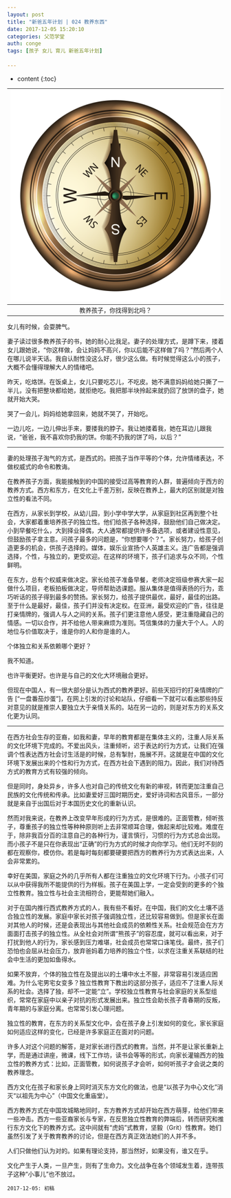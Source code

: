 ```yaml
---
layout: post
title: "新爸五年计划 | 024 教养东西"
date: 2017-12-05 15:20:10
categories: 父范学堂
auth: conge
tags: [孩子 女儿 育儿 新爸五年计划]

---
```

* content
{:toc}

|![教养孩子，你找得到北吗？](/assets/images/父范学堂/118382-6d7a59b639899a63.png)|
|:----:|
|教养孩子，你找得到北吗？|


女儿有时候，会耍脾气。

妻子读过很多教养孩子的书，她的耐心比我足。妻子的处理方式，是蹲下来，搂着女儿跟她说，“你这样做，会让妈妈不高兴，你以后能不这样做了吗？”然后两个人在哪儿说半天话。我自认耐性没这么好，很少这么做。有时候觉得这么小的孩子，大概不会懂得理解大人的情绪吧。

昨天，吃烙饼。在饭桌上，女儿只要吃芯儿，不吃皮。她不满意妈妈给她只撕了一半儿，没有把整块都给她，就拒绝吃。我把那半块拎起来就扔回了放饼的盘子，她就开始大哭。

哭了一会儿，妈妈给她拿回来，她就不哭了，开始吃。

一边儿吃，一边儿伸出手来，要搂我的脖子。我让她搂着我，她在耳边儿跟我说，“爸爸，我不喜欢你扔我的饼。你能不扔我的饼了吗，以后？”




----

妻的处理孩子淘气的方式，是西式的。把孩子当作平等的个体，允许情绪表达，不做权威式的命令和教诲。

在教养孩子方面，我能接触到的中国的接受过高等教育的人群，普遍倾向于西方的教养方式。西方和东方，在文化上千差万别，反映在教养上，最大的区别就是对独立性的看法不同。

在西方，从家长到学校，从幼儿园，到小学中学大学，从家庭到社区再到整个社会，大家都着重培养孩子的独立性。他们给孩子各种选择，鼓励他们自己做决定。小到早餐吃什么，大到择业择偶，大人通常都提供许多备选项，或者建设性意见，但鼓励孩子拿主意。问孩子最多的问题是，“你想要哪个？”。家长努力，给孩子创造更多的机会，供孩子选择的。媒体，娱乐业宣扬个人英雄主义。连广告都是强调选择，个性，与独立的，更受欢迎。在这样的环境下，孩子们追求与众不同，个性鲜明。

在东方，总有个权威来做决定。家长给孩子准备早餐，老师决定班级参赛大家一起做什么项目，老板拍板做决定，导师帮助选课题。服从集体是值得表扬的行为，乖巧听话的孩子得到最多的赞扬。家长努力，给孩子提供最优，最好，最佳的出路。至于什么是最好，最佳，孩子们并没有决定权。在亚洲，最受欢迎的广告，往往是打亲情牌的，强调人与人之间的关系。孩子们更注意他人感受，更注重隐藏自己的情感。一切以合作，并不给他人带来麻烦为准则。笃信集体的力量大于个人。人的地位与价值取决于，谁是你的人和你是谁的人。

个体独立和关系依赖哪个更好？

我不知道。

也许平衡更好。也许是与自己的文化大环境融合更好。

但现在中国人，有一很大部分是认为西式的教养更好。前些天招行的打亲情牌的广告 [“一盘番茄炒蛋”]，在网上引发的讨论和站队，仔细看一下就可以看出那些持反对意见的就是推崇人要独立大于亲情关系的。站在另一边的，则是对东方的关系文化更为认同。

----

在西方社会生存的亚裔，如我和妻，早年的教育都是在集体主义的，注重人际关系的文化环境下完成的。不爱出风头，注重倾听，迟于表达的行为方式，让我们在强调个性表达西方社会讨生活是的时候，总有掣肘，施展不开。这就是在中国的文化环境下发展出来的个性和行为方式，在西方社会下遇到的阻力。因此，我们对待西方式的教育方式有较强的倾向。

但是同时，身处异乡，许多人也对自己的传统文化有新的审视，转而更加注重自己民族的文化传统和传承。比如妻爱好三国时期历史，爱好诗词和古风音乐，一部分就是来自于出国后对于本国历史文化的重新认识。

然而对我来说，在教养上改变早年形成的行为方式，是很难的。正面管教，倾听孩子，尊重孩子的独立性等种种原则听上去非常顺耳合理，做起来却比较难。难度在于，除非我百分百的注意自己的各种行为，谨言慎行，习惯的行为方式总会出现。而小孩子不是只在你表现出“正确”的行为方式的时候才向你学习。他们无时不刻的都在观察你，模仿你。若是每时每刻都要硬要把西方的教养行为方式表达出来，人会非常累的。

幸好在美国，家庭之外的几乎所有人都在注重独立的文化环境下行为。小孩子们可以从中获得我所不能提供的行为样板。孩子在美国上学，一定会受到的更多的个独立性教育。独立性与社会主流相符合，更能帮她们融入。

对于在国内推行西式教养方式的人，我有些不看好。在中国，我们的文化土壤不适合独立性的发展。家庭中家长对孩子强调独立性，还比较容易做到。但是家长在面对其他人的时候，还是会表现出与其他社会成员的依赖性关系。社会规范会在方方面面打击孩子的独立性。从全社会对所谓“熊孩子”的容忍度，就可以看出来，对于打扰到他人的行为，家长感到压力难堪，社会成员也常常口诛笔伐。最终，孩子们恐怕也会屈从社会压力，放弃爸妈着力培养的独立个性，以求在注重关系联结的社会中生活的更加如鱼得水。

如果不放弃，个体的独立性在及提出以的土壤中水土不服，非常容易引发适应困难。为什么宅男宅女变多？独立性教育下教出的这部分孩子，适应不了注重人际关系的社会。选择了独，却不一定能“立”。学校独立性教育与社会家庭的关系型组织，常常在家庭中以亲子对抗的形式发展出来。独立性会助长孩子青春期的反叛，青年期的与家庭分离。也常常引发心理问题。

独立性的教育，在东方的关系型文化中，会在孩子身上引发如何的变化，家长家庭如何适应这样的变化，已经是许多家庭正在面对的问题。

许多人对这个问题的解答，是对家长进行西式的教育。当然，并不是让家长重新上学，而是通过讲座，微课，线下工作坊，读书会等等的形式，向家长灌输西方的独立性的教养方式：比如，正面管教，如何说孩子才会听，如何听孩子才会说之类的教养理念。

西方文化在孩子和家长身上同时消灭东方文化的做法，也是“以孩子为中心文化”消灭“以祖先为中心”（中国文化重庙堂）。

西方教养方式在中国攻城略地同时，东方教养方式却开始在西方萌芽，给他们带来一些冲击。西方一些亚裔家长与专家，在反思独立性教育的弊端后，转而研究和推行东方文化下的教养方式。这中间就有“虎妈”式教育，坚毅（Grit）性教育。她们虽然引发了关于教育教养的讨论，但是在西方真正效法她们的人并不多。

人们只做他们认为对的。如果有理论支持，那当然好，如果没有，谁又在乎。

文化产生于人类，一旦产生，则有了生命力。文化战争在各个领域发生着，连带孩子这种“小事儿”也不放过。

```
2017-12-05: 初稿
```